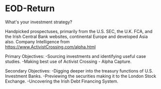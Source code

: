 # EOD-Return

What's your investment strategy?

Handpicked prospectuses, primarily from the U.S. SEC, the U.K. FCA, and the Irish Central Bank websites, continental Europe and developed Asia also. Company Intelligence from https://www.ActivistCrossing.com/alpha.html

Primary Objectives:
-Sourcing investments and identifying useful case studies.
-Making best use of Activist Crossing - Alpha Capture.


Secondary Objectives:
-Digging deeper into the treasury functions of U.S. Investment Banks.
-Previewing the securities making it to the London Stock Exchange.
-Uncovering the Irish Debt Financing System.
